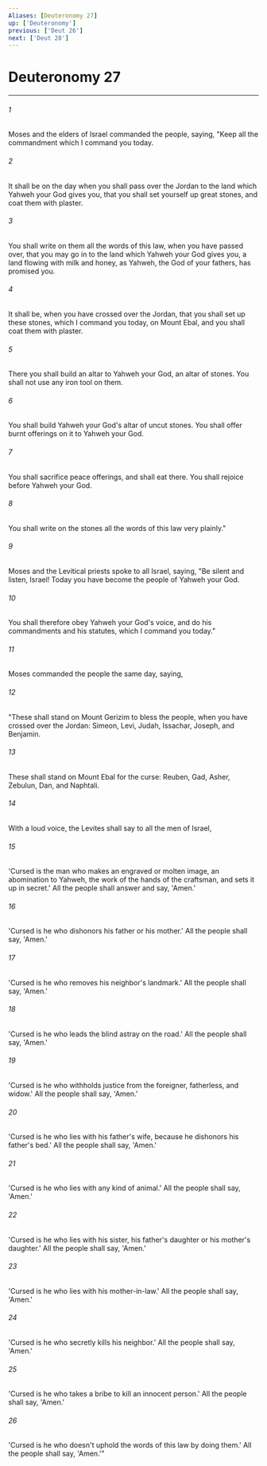 ```yaml
---
Aliases: [Deuteronomy 27]
up: ['Deuteronomy']
previous: ['Deut 26']
next: ['Deut 28']
---
```

# Deuteronomy 27
***





###### 1 

Moses and the elders of Israel commanded the people, saying, "Keep all the commandment which I command you today. 



###### 2 

It shall be on the day when you shall pass over the Jordan to the land which Yahweh your God gives you, that you shall set yourself up great stones, and coat them with plaster. 



###### 3 

You shall write on them all the words of this law, when you have passed over, that you may go in to the land which Yahweh your God gives you, a land flowing with milk and honey, as Yahweh, the God of your fathers, has promised you. 



###### 4 

It shall be, when you have crossed over the Jordan, that you shall set up these stones, which I command you today, on Mount Ebal, and you shall coat them with plaster. 



###### 5 

There you shall build an altar to Yahweh your God, an altar of stones. You shall not use any iron tool on them. 



###### 6 

You shall build Yahweh your God's altar of uncut stones. You shall offer burnt offerings on it to Yahweh your God. 



###### 7 

You shall sacrifice peace offerings, and shall eat there. You shall rejoice before Yahweh your God. 



###### 8 

You shall write on the stones all the words of this law very plainly." 



###### 9 

Moses and the Levitical priests spoke to all Israel, saying, "Be silent and listen, Israel! Today you have become the people of Yahweh your God. 



###### 10 

You shall therefore obey Yahweh your God's voice, and do his commandments and his statutes, which I command you today." 



###### 11 

Moses commanded the people the same day, saying, 



###### 12 

"These shall stand on Mount Gerizim to bless the people, when you have crossed over the Jordan: Simeon, Levi, Judah, Issachar, Joseph, and Benjamin. 



###### 13 

These shall stand on Mount Ebal for the curse: Reuben, Gad, Asher, Zebulun, Dan, and Naphtali. 



###### 14 

With a loud voice, the Levites shall say to all the men of Israel, 



###### 15 

'Cursed is the man who makes an engraved or molten image, an abomination to Yahweh, the work of the hands of the craftsman, and sets it up in secret.' All the people shall answer and say, 'Amen.' 



###### 16 

'Cursed is he who dishonors his father or his mother.' All the people shall say, 'Amen.' 



###### 17 

'Cursed is he who removes his neighbor's landmark.' All the people shall say, 'Amen.' 



###### 18 

'Cursed is he who leads the blind astray on the road.' All the people shall say, 'Amen.' 



###### 19 

'Cursed is he who withholds justice from the foreigner, fatherless, and widow.' All the people shall say, 'Amen.' 



###### 20 

'Cursed is he who lies with his father's wife, because he dishonors his father's bed.' All the people shall say, 'Amen.' 



###### 21 

'Cursed is he who lies with any kind of animal.' All the people shall say, 'Amen.' 



###### 22 

'Cursed is he who lies with his sister, his father's daughter or his mother's daughter.' All the people shall say, 'Amen.' 



###### 23 

'Cursed is he who lies with his mother-in-law.' All the people shall say, 'Amen.' 



###### 24 

'Cursed is he who secretly kills his neighbor.' All the people shall say, 'Amen.' 



###### 25 

'Cursed is he who takes a bribe to kill an innocent person.' All the people shall say, 'Amen.' 



###### 26 

'Cursed is he who doesn't uphold the words of this law by doing them.' All the people shall say, 'Amen.'"
